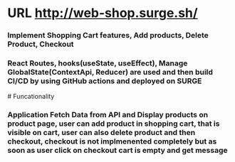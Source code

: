 # URL http://web-shop.surge.sh/ 
<h3>Implement Shopping Cart features, Add products, Delete Product, Checkout</h3>
<h3> React Routes, hooks(useState, useEffect), Manage GlobalState(ContextApi, Reducer) are used and then build CI/CD by using GitHub actions and deployed on SURGE </h3>
# Funcationality 
<h3>Application Fetch Data from API and Display products on product page, user can add product in shopping cart, that is visible on cart, user can also delete product and then checkout, checkout is not implmenented completely but as soon as user click on checkout cart is empty and get message</h3>

